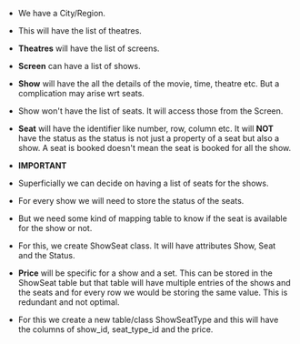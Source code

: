  * We have a City/Region.
* This will have the list of theatres.
* **Theatres** will have the list of screens.
* **Screen** can have a list of shows.
* **Show** will have the all the details of the movie, time, theatre etc. But a complication may arise wrt seats.
* Show won't have the list of seats. It will access those from the Screen.

* **Seat** will have the identifier like number, row, column etc. It will **NOT** have the status as the status is
  not just a property of a seat but also a show. A seat is booked doesn't mean the seat is booked for all the show.


* **IMPORTANT**
* Superficially we can decide on having a list of seats for the shows.
* For every show we will need to store the status of the seats.
* But we need some kind of mapping table to know if the seat is available for the show or not.
* For this, we create ShowSeat class. It will have attributes Show, Seat and the Status.

* **Price** will be specific for a show and a set. This can be stored in the ShowSeat table but that table will have
  multiple entries of the shows and the seats and for every row we would be storing the same value. This is redundant
  and not optimal.
* For this we create a new table/class ShowSeatType and this will have the columns of show_id, seat_type_id and the price.